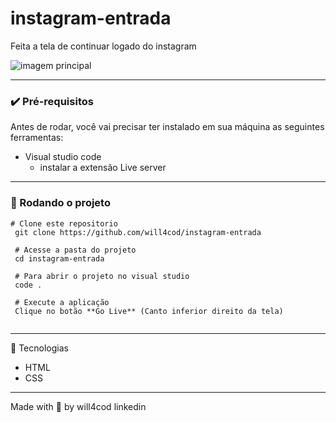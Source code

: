 # instagram-entrada

Feita a tela de continuar logado do instagram

<img alt="imagem principal" src="https://media-exp1.licdn.com/dms/image/C4E22AQEdHXbqnXXjjg/feedshare-shrink_800/0/1657146308141?e=1661385600&v=beta&t=7naqwo7aG11InIDEF9gklonXrtAzLw97jZ4nP9qpFHU" />

--- 

### ✔️ Pré-requisitos
Antes de rodar, você vai precisar ter instalado em sua máquina as seguintes ferramentas:

- Visual studio code
  - instalar a extensão Live server
  
---
  
### 🏁 Rodando o projeto
```
# Clone este repositorio
 git clone https://github.com/will4cod/instagram-entrada
 
 # Acesse a pasta do projeto
 cd instagram-entrada
 
 # Para abrir o projeto no visual studio  
 code .
 
 # Execute a aplicação
 Clique no botão **Go Live** (Canto inferior direito da tela)
 
```
---

 🔧 Tecnologias
- HTML
- CSS

---
Made with 💙 by will4cod <a src="https://www.linkedin.com/in/william-fernandes-4806a0173/" target="_blank">linkedin</a>

